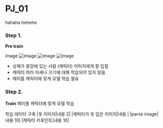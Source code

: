 # PJ_01
hahaha
hehehe

### Step 1.
<b>Pre train</b>

image
![image](https://user-images.githubusercontent.com/64413742/183881567-d642b629-69cc-4673-a5d8-300f2fc1f351.png)
![image](https://user-images.githubusercontent.com/64413742/183881615-da1ed498-df01-4ead-92fb-cffde8d009e2.png)
![image](https://user-images.githubusercontent.com/64413742/183881633-88b9d994-da96-4baf-9bdd-9868fcf1b314.png)

- 상체가 중앙에 있는 사람 (캐릭터) 이미지에게 잘 입힘
- 캐릭터 여러 자세나 크기에 대해 학습되어 있지 않음
- 메이흘 캐릭터에 맞게 모델 학습 필요


### Step 2.
<b>Train</b>
메이플 캐릭터에 맞게 모델 학습

학습 데이터 구축
|옷 이미지|내용 2|
|캐릭터가 옷 입은 이미지|내용 |
|parse image|내용 10|
|캐릭터 키포인트|내용 10|
